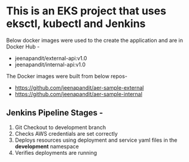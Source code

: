 # This is an EKS project that uses eksctl, kubectl and Jenkins

Below docker images were used to the create the application and are in Docker Hub -
- jeenapandit/external-api:v1.0
- jeenapandit/internal-api:v1.0

The Docker images were built from below repos-
- https://github.com/jeenapandit/aer-sample-external
- https://github.com/jeenapandit/aer-sample-internal

## Jenkins Pipeline Stages -
1. Git Checkout to development branch
2. Checks AWS credentials are set correctly
3. Deploys resources using deployment and service yaml files in the **development** namespace
4. Verifies deployments are running
